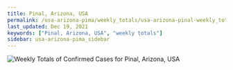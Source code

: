 ```yaml
---
title: Pinal, Arizona, USA
permalink: /usa-arizona-pima/weekly_totals/usa-arizona-pinal-weekly_totals.html
last_updated: Dec 19, 2021
keywords: ["Pinal, Arizona, USA", "weekly totals"]
sidebar: usa-arizona-pima_sidebar
---
```


![Weekly Totals of Confirmed Cases for Pinal, Arizona, USA](/covid_tracker/images/graphs/usa-arizona-pinal-weekly_totals_graph.png)
